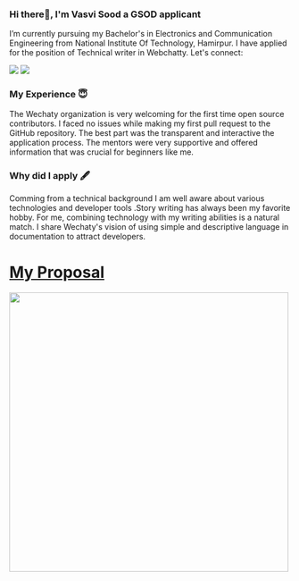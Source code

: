 ### Hi there👋, I'm Vasvi Sood a GSOD applicant 
  I’m currently pursuing my Bachelor's in Electronics and Communication  Engineering from National Institute Of Technology, Hamirpur.
  I have applied for the position of Technical writer in Webchatty.
  Let's connect:
 
  
   <a href="https://www.linkedin.com/in/vasvi-sood-176610206/"><img src="https://img.shields.io/badge/LinkedIn-0077B5?style=for-the-badge&logo=linkedin&logoColor=white"></a>
   <a href="https://github.com/vasvi-sood"><img src="https://img.shields.io/badge/GitHub-100000?style=for-the-badge&logo=github&logoColor=white"></a>
   
  
### My Experience 😇
 The Wechaty organization is very welcoming for the first time open source contributors. I faced no issues while making my first pull request to the GitHub repository.
 The best part was the transparent and interactive the application process. The mentors were very supportive and offered information that was crucial for beginners like me.
  
### Why did I apply 🖋️
  Comming from a technical background I am well aware about various technologies and developer tools .Story writing has always been my favorite hobby. For me, combining technology 
  with my writing abilities is a natural match. 
  I share Wechaty's vision of using simple and descriptive language in documentation to attract developers.


<a href=https://drive.google.com/file/d/179ZTIxmW0ntWqdkA5xaJwxh5dI8cTz2D/view?usp><H1>My Proposal</H1></a>
 
   <img src="https://github.com/vasvi-sood/wechaty.js.org/blob/master/jekyll/assets/2021/05-My-GSOD-Proposal/my%20photo.png" height=500px wight=400px></img>
 
